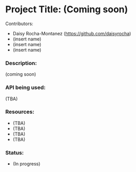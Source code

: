 # Project Title: (Coming soon)

Contributors: 
  * Daisy Rocha-Montanez (https://github.com/daisyrocha) 
  * (insert name)
  * (insert name)
  * (insert name)

### Description: 
 (coming soon) 


### API being used: 
  (TBA)
                

### Resources: 
  * (TBA)
  * (TBA)
  * (TBA)               
  * (TBA)

### Status: 
  * (In progress)
